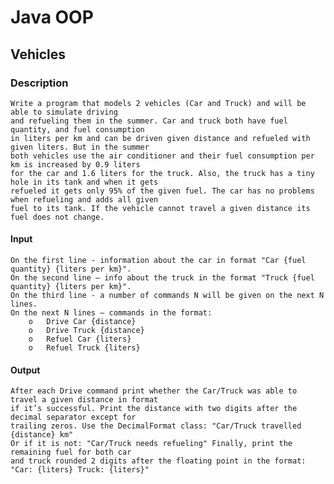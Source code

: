 # Java OOP

## Vehicles

### Description
    Write a program that models 2 vehicles (Car and Truck) and will be able to simulate driving 
    and refueling them in the summer. Car and truck both have fuel quantity, and fuel consumption 
    in liters per km and can be driven given distance and refueled with given liters. But in the summer 
    both vehicles use the air conditioner and their fuel consumption per km is increased by 0.9 liters 
    for the car and 1.6 liters for the truck. Also, the truck has a tiny hole in its tank and when it gets
    refueled it gets only 95% of the given fuel. The car has no problems when refueling and adds all given
    fuel to its tank. If the vehicle cannot travel a given distance its fuel does not change. 

#### Input 
    On the first line - information about the car in format "Car {fuel quantity} {liters per km}". 
    On the second line – info about the truck in the format "Truck {fuel quantity} {liters per km}". 
    On the third line - a number of commands N will be given on the next N lines. 
    On the next N lines – commands in the format:
        o	Drive Car {distance} 
        o	Drive Truck {distance} 
        o	Refuel Car {liters} 
        o	Refuel Truck {liters} 
#### Output 
    After each Drive command print whether the Car/Truck was able to travel a given distance in format 
    if it’s successful. Print the distance with two digits after the decimal separator except for 
    trailing zeros. Use the DecimalFormat class: "Car/Truck travelled {distance} km" 
    Or if it is not: "Car/Truck needs refueling" Finally, print the remaining fuel for both car 
    and truck rounded 2 digits after the floating point in the format: "Car: {liters} Truck: {liters}"
